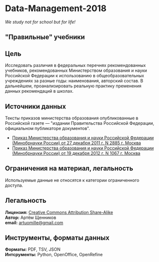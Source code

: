 # Data-Management-2018
*We study not for school but for life!*

## "Правильные" учебники

## Цель

Исследовать различия в федеральных перечнях рекомендованных учебников, рекомендованных Министерством образования и науки Российской Федерации к использованию в общеобразовательных учреждениях за разные годы: наименования, авторский состав. В дальнейшем, проанализировать 
реальную практику пременения данных рекомендаций в школах.

## Источники данных

Тексты приказов министерства образования опубликованные в Российской газете — "издании Правительства Российской Федерации, официальном публикаторе документов".

* [Приказ Министерства образования и науки Российской Федерации (Минобрнауки России) от 27 декабря 2011 г. N 2885 г. Москва](https://rg.ru/2012/03/07/uchebniki-dok.html)
* [Приказ Министерства образования и науки Российской Федерации (Минобрнауки России) от 19 декабря 2012 г. N 1067 г. Москва](https://rg.ru/2013/02/08/uchebniki-dok.html)

## Ограничения на материал, легальность

Используемые данные не относятся к категории ограниченного доступа.

## Легальность

**Лицензия:** [Creative Commons Attribution Share-Alike](http://opendefinition.org/licenses/cc-by-sa/)  
**Автор:** Артём Щенников  
**email:** artuomille@gmail.com

## Инструменты, форматы данных

**Форматы:** PDF, TSV, JSON  
**Интсрументы:** Python, OpenOffice, OpenRefine
